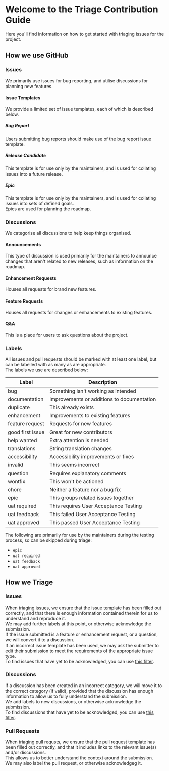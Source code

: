 # Welcome to the Triage Contribution Guide
Here you'll find information on how to get started with triaging issues for the project.  

## How we use GitHub

### Issues
We primarily use issues for bug reporting, and utilise discussions for planning new features.  

#### Issue Templates
We provide a limited set of issue templates, each of which is described below.

##### Bug Report
Users submitting bug reports should make use of the bug report issue template.  

##### Release Candidate
This template is for use only by the maintainers, and is used for collating issues into a future release.  

##### Epic
This template is for use only by the maintainers, and is used for collating issues into sets of defined goals.  
Epics are used for planning the roadmap.  

### Discussions
We categorise all discussions to help keep things organised. 

#### Announcements
This type of discussion is used primarily for the maintainers to announce changes that aren't related to new releases, such as information on the roadmap.  

#### Enhancement Requests
Houses all requests for brand new features.  

#### Feature Requests
Houses all requests for changes or enhancements to existing features.  

#### Q&A
This is a place for users to ask questions about the project.  

### Labels
All issues and pull requests should be marked with at least one label, but can be labelled with as many as are appropriate.  
The labels we use are described below:

| **Label**        | **Description**                            |
| ---------------- | ------------------------------------------ |
| bug              | Something isn't working as intended        |
| documentation    | Improvements or additions to documentation |
| duplicate        | This already exists                        |
| enhancement      | Improvements to existing features          |
| feature request  | Requests for new features                  |
| good first issue | Great for new contributors                 | 
| help wanted      | Extra attention is needed                  |
| translations     | String translation changes                 |
| accessibility    | Accessibility improvements or fixes        |
| invalid          | This seems incorrect                       |
| question         | Requires explanatory comments              |
| wontfix          | This won't be actioned                     |
| chore            | Neither a feature nor a bug fix            |
| epic             | This groups related issues together        |
| uat required     | This requires User Acceptance Testing      | 
| uat feedback     | This failed User Acceptance Testing        |
| uat approved     | This passed User Acceptance Testing        |

The following are primarily for use by the maintainers during the testing process, so can be skipped during triage:
- `epic`
- `uat required`
- `uat feedback`
- `uat approved`

## How we Triage

### Issues
When triaging issues, we ensure that the issue template has been filled out correctly, and that there is enough information contained therein for us to understand and reproduce it.  
We may add further labels at this point, or otherwise acknowledge the submission.  
If the issue submitted is a feature or enhancement request, or a question, we will convert it to a discussion.  
If an incorrect issue template has been used, we may ask the submitter to edit their submission to meet the requirements of the appropriate issue type.  
To find issues that have yet to be acknowledged, you can use [this filter](https://github.com/amnestywebsite/humanity-theme/issues?q=is%3Aissue+is%3Aopen+comments%3A0+).  

### Discussions
If a discussion has been created in an incorrect category, we will move it to the correct category (if valid), provided that the discussion has enough information to allow us to fully understand the submission.  
We add labels to new discussions, or otherwise acknowledge the submission.  
To find discussions that have yet to be acknowledged, you can use [this filter](https://github.com/amnestywebsite/humanity-theme/discussions?discussions_q=is%3Aopen+comments%3A0).  

### Pull Requests
When triaging pull requsts, we ensure that the pull request template has been filled out correctly, and that it includes links to the relevant issue(s) and/or discussions.  
This allows us to better understand the context around the submission.  
We may also label the pull request, or otherwise acknowledgeg it.  
